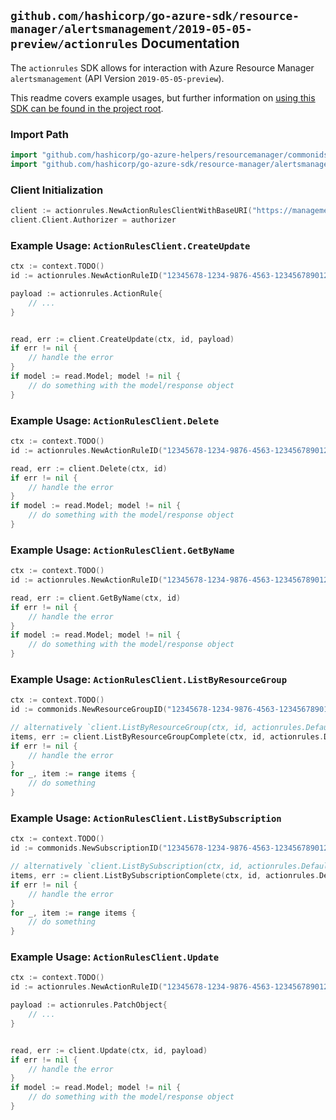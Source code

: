 
## `github.com/hashicorp/go-azure-sdk/resource-manager/alertsmanagement/2019-05-05-preview/actionrules` Documentation

The `actionrules` SDK allows for interaction with Azure Resource Manager `alertsmanagement` (API Version `2019-05-05-preview`).

This readme covers example usages, but further information on [using this SDK can be found in the project root](https://github.com/hashicorp/go-azure-sdk/tree/main/docs).

### Import Path

```go
import "github.com/hashicorp/go-azure-helpers/resourcemanager/commonids"
import "github.com/hashicorp/go-azure-sdk/resource-manager/alertsmanagement/2019-05-05-preview/actionrules"
```


### Client Initialization

```go
client := actionrules.NewActionRulesClientWithBaseURI("https://management.azure.com")
client.Client.Authorizer = authorizer
```


### Example Usage: `ActionRulesClient.CreateUpdate`

```go
ctx := context.TODO()
id := actionrules.NewActionRuleID("12345678-1234-9876-4563-123456789012", "example-resource-group", "actionRuleName")

payload := actionrules.ActionRule{
	// ...
}


read, err := client.CreateUpdate(ctx, id, payload)
if err != nil {
	// handle the error
}
if model := read.Model; model != nil {
	// do something with the model/response object
}
```


### Example Usage: `ActionRulesClient.Delete`

```go
ctx := context.TODO()
id := actionrules.NewActionRuleID("12345678-1234-9876-4563-123456789012", "example-resource-group", "actionRuleName")

read, err := client.Delete(ctx, id)
if err != nil {
	// handle the error
}
if model := read.Model; model != nil {
	// do something with the model/response object
}
```


### Example Usage: `ActionRulesClient.GetByName`

```go
ctx := context.TODO()
id := actionrules.NewActionRuleID("12345678-1234-9876-4563-123456789012", "example-resource-group", "actionRuleName")

read, err := client.GetByName(ctx, id)
if err != nil {
	// handle the error
}
if model := read.Model; model != nil {
	// do something with the model/response object
}
```


### Example Usage: `ActionRulesClient.ListByResourceGroup`

```go
ctx := context.TODO()
id := commonids.NewResourceGroupID("12345678-1234-9876-4563-123456789012", "example-resource-group")

// alternatively `client.ListByResourceGroup(ctx, id, actionrules.DefaultListByResourceGroupOperationOptions())` can be used to do batched pagination
items, err := client.ListByResourceGroupComplete(ctx, id, actionrules.DefaultListByResourceGroupOperationOptions())
if err != nil {
	// handle the error
}
for _, item := range items {
	// do something
}
```


### Example Usage: `ActionRulesClient.ListBySubscription`

```go
ctx := context.TODO()
id := commonids.NewSubscriptionID("12345678-1234-9876-4563-123456789012")

// alternatively `client.ListBySubscription(ctx, id, actionrules.DefaultListBySubscriptionOperationOptions())` can be used to do batched pagination
items, err := client.ListBySubscriptionComplete(ctx, id, actionrules.DefaultListBySubscriptionOperationOptions())
if err != nil {
	// handle the error
}
for _, item := range items {
	// do something
}
```


### Example Usage: `ActionRulesClient.Update`

```go
ctx := context.TODO()
id := actionrules.NewActionRuleID("12345678-1234-9876-4563-123456789012", "example-resource-group", "actionRuleName")

payload := actionrules.PatchObject{
	// ...
}


read, err := client.Update(ctx, id, payload)
if err != nil {
	// handle the error
}
if model := read.Model; model != nil {
	// do something with the model/response object
}
```
